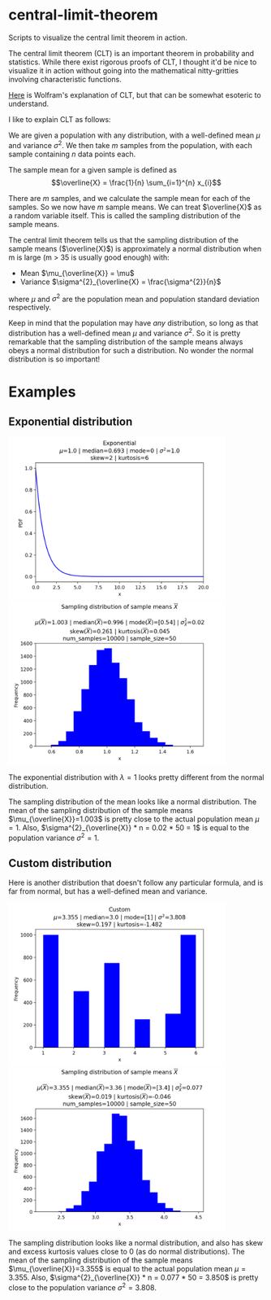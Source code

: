 # central-limit-theorem

Scripts to visualize the central limit theorem in action.

The central limit theorem (CLT) is an important theorem in probability and statistics.
While there exist rigorous proofs of CLT, 
I thought it'd be nice to visualize it in action without going into the mathematical nitty-gritties involving characteristic functions.

[Here](https://mathworld.wolfram.com/CentralLimitTheorem.html) is Wolfram's explanation of CLT,
but that can be somewhat esoteric to understand.

I like to explain CLT as follows:

We are given a population with any distribution, with a well-defined mean $\mu$ and variance $\sigma^{2}$.
We then take $m$ samples from the population, with each sample containing $n$ data points each.

The sample mean for a given sample is defined as
$$\overline{X} = \frac{1}{n} \sum_{i=1}^{n} x_{i}$$

There are $m$ samples, and we calculate the sample mean for each of the samples.
So we now have $m$ sample means. We can treat $\overline{X}$ as a random variable itself.
This is called the sampling distribution of the sample means.

The central limit theorem tells us that the sampling distribution of the sample means ($\overline{X}$) is approximately a normal distribution when m is large (m > 35 is usually good enough) with:
* Mean $\mu_{\overline{X}} = \mu$
* Variance $\sigma^{2}_{\overline{X} = \frac{\sigma^{2}}{n}$

where $\mu$ and $\sigma^{2}$ are the population mean and population standard deviation respectively.

Keep in mind that the population may have *any* distribution, so long as that distribution has a well-defined mean $\mu$ and variance $\sigma^{2}$.
So it is pretty remarkable that the sampling distribution of the sample means always obeys a normal distribution for such a distribution.
No wonder the normal distribution is so important!

# Examples

## Exponential distribution

<img src="https://github.com/nikhilkmr300/central-limit-theorem/blob/master/plots/exponential_dist.png" height=320>
<img src="https://github.com/nikhilkmr300/central-limit-theorem/blob/master/plots/exponential_sample_mean_dist.png" height=320>

The exponential distribution with $\lambda=1$ looks pretty different from the normal distribution.

The sampling distribution of the mean looks like a normal distribution. The mean of the sampling distribution of the sample means $\mu_{\overline{X}}=1.003$ is pretty close to the actual population mean $\mu = 1$.
Also, $\sigma^{2}_{\overline{X}} * n = 0.02 * 50 = 1$ is equal to the population variance $\sigma^{2} = 1$.

## Custom distribution

Here is another distribution that doesn't follow any particular formula, and is far from normal, but has a well-defined mean and variance.

<img src="https://github.com/nikhilkmr300/central-limit-theorem/blob/master/plots/custom_dist.png" height=320>
<img src="https://github.com/nikhilkmr300/central-limit-theorem/blob/master/plots/custom_sample_mean_dist.png" height=320>

The sampling distribution looks like a normal distribution, and also has skew and excess kurtosis values close to 0 (as do normal distributions). The mean of the sampling distribution of the sample means $\mu_{\overline{X}}=3.355$ is equal to the actual population mean $\mu = 3.355$.
Also, $\sigma^{2}_{\overline{X}} * n = 0.077 * 50 = 3.850$ is pretty close to the population variance $\sigma^{2} = 3.808$.
